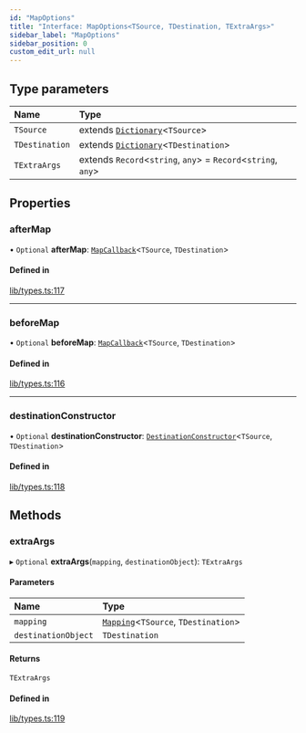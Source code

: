 ```yaml
---
id: "MapOptions"
title: "Interface: MapOptions<TSource, TDestination, TExtraArgs>"
sidebar_label: "MapOptions"
sidebar_position: 0
custom_edit_url: null
---
```


## Type parameters

| Name | Type |
| :------ | :------ |
| `TSource` | extends [`Dictionary`](../modules.md#dictionary)<`TSource`\> |
| `TDestination` | extends [`Dictionary`](../modules.md#dictionary)<`TDestination`\> |
| `TExtraArgs` | extends `Record`<`string`, `any`\> = `Record`<`string`, `any`\> |

## Properties

### afterMap

• `Optional` **afterMap**: [`MapCallback`](../modules.md#mapcallback)<`TSource`, `TDestination`\>

#### Defined in

[lib/types.ts:117](https://github.com/nartc/mapper/blob/26cdf55/packages/core/src/lib/types.ts#L117)

___

### beforeMap

• `Optional` **beforeMap**: [`MapCallback`](../modules.md#mapcallback)<`TSource`, `TDestination`\>

#### Defined in

[lib/types.ts:116](https://github.com/nartc/mapper/blob/26cdf55/packages/core/src/lib/types.ts#L116)

___

### destinationConstructor

• `Optional` **destinationConstructor**: [`DestinationConstructor`](../modules.md#destinationconstructor)<`TSource`, `TDestination`\>

#### Defined in

[lib/types.ts:118](https://github.com/nartc/mapper/blob/26cdf55/packages/core/src/lib/types.ts#L118)

## Methods

### extraArgs

▸ `Optional` **extraArgs**(`mapping`, `destinationObject`): `TExtraArgs`

#### Parameters

| Name | Type |
| :------ | :------ |
| `mapping` | [`Mapping`](../modules.md#mapping)<`TSource`, `TDestination`\> |
| `destinationObject` | `TDestination` |

#### Returns

`TExtraArgs`

#### Defined in

[lib/types.ts:119](https://github.com/nartc/mapper/blob/26cdf55/packages/core/src/lib/types.ts#L119)
